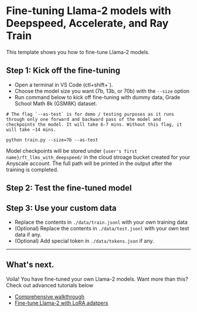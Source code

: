 # Fine-tuning Llama-2 models with Deepspeed, Accelerate, and Ray Train
This template shows you how to fine-tune Llama-2 models. 

## Step 1: Kick off the fine-tuning
- Open a terminal in VS Code (ctl+shift+`). 
- Choose the model size you want (7b, 13b, or 70b) with the `--size` option
- Run command below to kick off fine-tuning with dummy data, Grade School Math 8k (GSM8K) dataset.

```
# The flag `--as-test` is for demo / testing purposes as it runs through only one forward and backward pass of the model and checkpoints the model. It will take 6-7 mins. Without this flag, it will take ~14 mins.

python train.py --size=7b --as-test
```

Model checkpoints will be stored under `{user's first name}/ft_llms_with_deepspeed/` in the cloud stroage bucket created for your Anyscale account. The full path will be printed in the output after the training is completed.


## Step 2: Test the fine-tuned model




## Step 3: Use your custom data
- Replace the contents in `./data/train.jsonl` with your own training data
- (Optional) Replace the contents in `./data/test.jsonl` with your own test data if any.
- (Optional) Add special token in `./data/tokens.json` if any.


------

## What's next.   

Voila! You have fine-tuned your own Llama-2 models. Want more than this? Check out advanced tutorials below 

- [Comprehensive walkthrough](./tutorials/walkthrough.md)
- [Fine-tune Llama-2 with LoRA adatpers](./tutorials/lora.md)